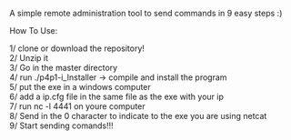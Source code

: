 A simple remote administration tool to send commands in 9 easy steps :)

How To Use:

1/ clone or download the repository! <br />
2/ Unzip it<br />
3/ Go in the master directory<br />
4/ run ./p4p1-i_Installer -> compile and install the program<br />
5/ put the exe in a windows computer<br />
6/ add a ip.cfg file in the same file as the exe with your ip<br />
7/ run nc -l 4441 on youre computer<br />
8/ Send in the 0 character to indicate to the exe you are using netcat<br />
9/ Start sending comands!!!<br />
